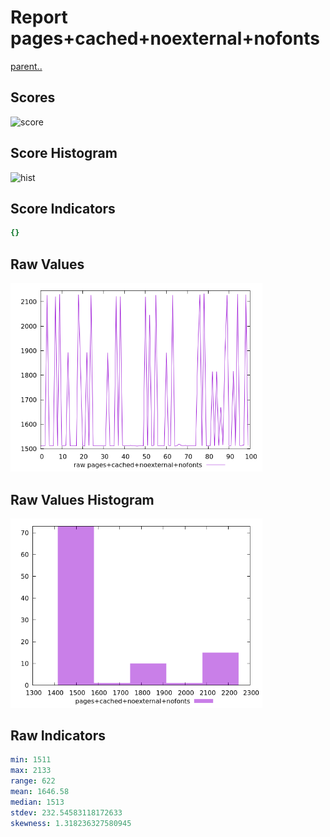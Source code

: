 # Report pages+cached+noexternal+nofonts

[parent..](./..)  


## Scores

![score](./score.png)  

## Score Histogram

![hist](./hist.png)  

## Score Indicators

```yaml
{}

```

## Raw Values

![raw](./raw.png)  

## Raw Values Histogram

![raw hist](./raw_hist.png)  

## Raw Indicators

```yaml
min: 1511
max: 2133
range: 622
mean: 1646.58
median: 1513
stdev: 232.54583118172633
skewness: 1.318236327580945

```

<style>
  img {
    max-width: 80%;
  }
</style>
      
